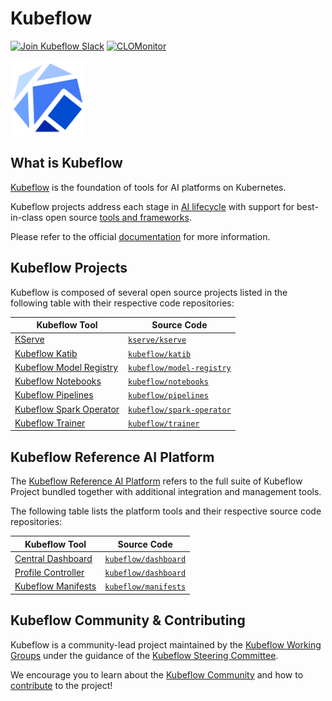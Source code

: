 # Kubeflow

[![Join Kubeflow Slack](https://img.shields.io/badge/slack-join_chat-white.svg?logo=slack&style=social)](https://www.kubeflow.org/docs/about/community/#kubeflow-slack-channels)
[![CLOMonitor](https://img.shields.io/endpoint?url=https://clomonitor.io/api/projects/cncf/kubeflow/badge)](https://clomonitor.io/projects/cncf/kubeflow)

<img src="./logo/icon.svg" width="120">

## What is Kubeflow

[Kubeflow](https://www.kubeflow.org/) is the foundation of tools for AI platforms on Kubernetes.

Kubeflow projects address each stage in [AI lifecycle](https://www.kubeflow.org/docs/started/architecture/#kubeflow-components-in-the-ml-lifecycle)
with support for best-in-class open source [tools and frameworks](https://www.kubeflow.org/docs/started/architecture/#kubeflow-ecosystem).

Please refer to the official [documentation](https://www.kubeflow.org/docs/) for more information.

## Kubeflow Projects

Kubeflow is composed of several open source projects listed in the following table with their
respective code repositories:

| Kubeflow Tool                                                                       | Source Code                                                             |
| ----------------------------------------------------------------------------------- | ----------------------------------------------------------------------- |
| [KServe](https://www.kubeflow.org/docs/external-add-ons/kserve/)                    | [`kserve/kserve`](https://github.com/kserve/kserve)                     |
| [Kubeflow Katib](https://www.kubeflow.org/docs/components/katib/)                   | [`kubeflow/katib`](https://github.com/kubeflow/katib)                   |
| [Kubeflow Model Registry](https://www.kubeflow.org/docs/components/model-registry/) | [`kubeflow/model-registry`](https://github.com/kubeflow/model-registry) |
| [Kubeflow Notebooks](https://www.kubeflow.org/docs/components/notebooks/)           | [`kubeflow/notebooks`](https://github.com/kubeflow/notebooks)           |
| [Kubeflow Pipelines](https://www.kubeflow.org/docs/components/pipelines/)           | [`kubeflow/pipelines`](https://github.com/kubeflow/pipelines)           |
| [Kubeflow Spark Operator](https://www.kubeflow.org/docs/components/spark-operator/) | [`kubeflow/spark-operator`](https://github.com/kubeflow/spark-operator) |
| [Kubeflow Trainer](https://www.kubeflow.org/docs/components/trainer/)               | [`kubeflow/trainer`](https://github.com/kubeflow/trainer)               |

## Kubeflow Reference AI Platform

The [Kubeflow Reference AI Platform](https://www.kubeflow.org/docs/started/introduction/#what-is-kubeflow-platform)
refers to the full suite of Kubeflow Project bundled together with additional integration and management tools.

The following table lists the platform tools and their respective source code repositories:

| Kubeflow Tool                                                                                       | Source Code                                                   |
| --------------------------------------------------------------------------------------------------- | ------------------------------------------------------------- |
| [Central Dashboard](https://www.kubeflow.org/docs/components/central-dash/)                         | [`kubeflow/dashboard`](https://github.com/kubeflow/dashboard) |
| [Profile Controller](https://www.kubeflow.org/docs/components/central-dash/profiles/)               | [`kubeflow/dashboard`](https://github.com/kubeflow/dashboard) |
| [Kubeflow Manifests](https://www.kubeflow.org/docs/started/installing-kubeflow/#kubeflow-manifests) | [`kubeflow/manifests`](https://github.com/kubeflow/manifests) |

## Kubeflow Community & Contributing

Kubeflow is a community-lead project maintained by the
[Kubeflow Working Groups](https://www.kubeflow.org/docs/about/governance/#4-working-groups)
under the guidance of the [Kubeflow Steering Committee](https://www.kubeflow.org/docs/about/governance/#2-kubeflow-steering-committee-ksc).

We encourage you to learn about the [Kubeflow Community](https://www.kubeflow.org/docs/about/community/)
and how to [contribute](https://www.kubeflow.org/docs/about/contributing/) to the project!
